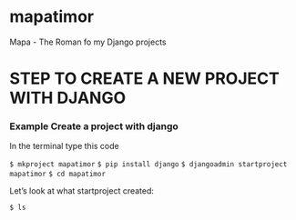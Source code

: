 # mapatimor
Mapa - The Roman fo my Django projects

# STEP TO CREATE A NEW PROJECT WITH DJANGO
### Example Create a project with django
In the terminal type this code </p>
`$ mkproject mapatimor`
`$ pip install django`
`$ django­admin startproject mapatimor`
`$ cd mapatimor`

Let’s look at what startproject created:</p>
`$ ls`
